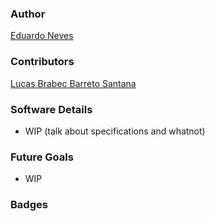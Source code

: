 ### Author

[Eduardo Neves](https://github.com/snowedz)

### Contributors

[Lucas Brabec Barreto Santana](https://github.com/Brabec)

### Software Details

- WIP (talk about specifications and whatnot)

### Future Goals

- WIP 

### Badges
